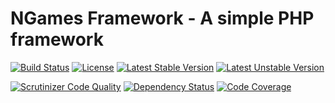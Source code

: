 # NGames Framework - A simple PHP framework
[![Build Status](https://travis-ci.org/nbraquart/ngames-framework.svg?branch=master)](https://travis-ci.org/nbraquart/ngames-framework)
[![License](https://poser.pugx.org/ngames/framework/license.png)](https://packagist.org/packages/ngames/framework)
[![Latest Stable Version](https://poser.pugx.org/ngames/framework/v/stable)](https://packagist.org/packages/ngames/framework)
[![Latest Unstable Version](https://poser.pugx.org/ngames/framework/v/unstable)](https://packagist.org/packages/ngames/framework)

[![Scrutinizer Code Quality](https://scrutinizer-ci.com/g/nbraquart/ngames-framework/badges/quality-score.png?b=master)](https://scrutinizer-ci.com/g/nbraquart/ngames-framework/?branch=master)
[![Dependency Status](https://www.versioneye.com/user/projects/57a6665e0f6400003353f33b/badge.svg?style=flat-square)](https://www.versioneye.com/user/projects/57a6665e0f6400003353f33b)
[![Code Coverage](https://scrutinizer-ci.com/g/nbraquart/ngames-framework/badges/coverage.png?b=master)](https://scrutinizer-ci.com/g/nbraquart/ngames-framework/?branch=master)